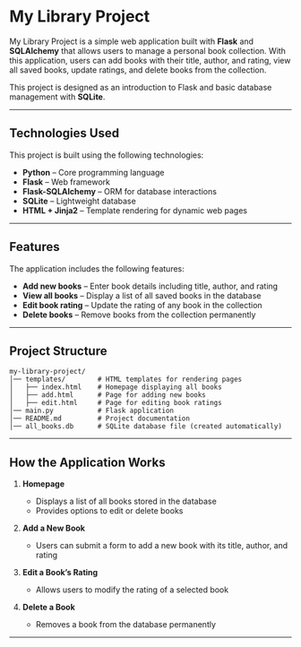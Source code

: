 # My Library Project  

My Library Project is a simple web application built with **Flask** and **SQLAlchemy** that allows users to manage a personal book collection. With this application, users can add books with their title, author, and rating, view all saved books, update ratings, and delete books from the collection.  

This project is designed as an introduction to Flask and basic database management with **SQLite**.  

---

## Technologies Used  

This project is built using the following technologies:  

- **Python** – Core programming language  
- **Flask** – Web framework  
- **Flask-SQLAlchemy** – ORM for database interactions  
- **SQLite** – Lightweight database  
- **HTML + Jinja2** – Template rendering for dynamic web pages  

---

## Features  

The application includes the following features:  

- **Add new books** – Enter book details including title, author, and rating  
- **View all books** – Display a list of all saved books in the database  
- **Edit book rating** – Update the rating of any book in the collection  
- **Delete books** – Remove books from the collection permanently


---

## Project Structure  

```
my-library-project/
│── templates/        # HTML templates for rendering pages  
│   ├── index.html    # Homepage displaying all books  
│   ├── add.html      # Page for adding new books  
│   ├── edit.html     # Page for editing book ratings  
│── main.py           # Flask application  
│── README.md         # Project documentation  
│── all_books.db      # SQLite database file (created automatically)  
```

---

## How the Application Works  

1. **Homepage**
   - Displays a list of all books stored in the database  
   - Provides options to edit or delete books  

2. **Add a New Book**  
   - Users can submit a form to add a new book with its title, author, and rating  

3. **Edit a Book’s Rating**  
   - Allows users to modify the rating of a selected book  

4. **Delete a Book**  
   - Removes a book from the database permanently  

---
